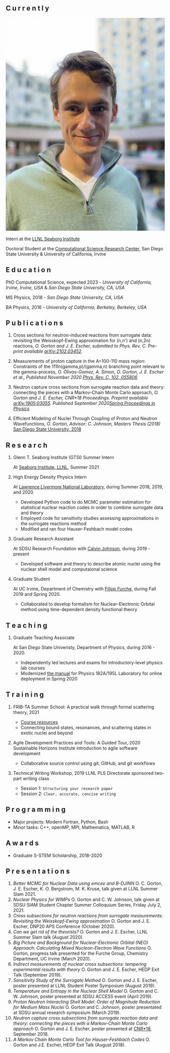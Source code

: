 ## C u r r e n t l y

![Oliver](oliver2.jpg)

Intern at the [LLNL Seaborg Institute](https://seaborg.llnl.gov)

Doctoral Student at the [Computational Science Research Center](http://www.csrc.sdsu.edu/), San Diego State University & University of California, Irvine

## E d u c a t i o n

PhD Computational Science, expected 2023 - _University of California, Irvine, Irvine, USA_ & _San Diego State University, CA, USA_

MS Physics, 2018 - _San Diego State University, CA, USA_

BA Physics, 2016 - _University of California, Berkeley, Berkeley, USA_

## P u b l i c a t i o n s

1. Cross sections for neutron-induced reactions from surrogate data: revisiting the Weisskopf-Ewing approximation for (n,n') and (n,2n) reactions, _O. Gorton and J. E. Escher, submitted to Phys. Rev. C. Pre-print available [arXiv:2102.03452](https://arxiv.org/abs/2102.03452)_.

2. Measurements of proton capture in the A=100-110 mass region: Constraints of the 111In(gamma,p)/(gamma,n) branching point relevant to the
gamma-process, _O. Olivas-Gomez, A. Simon, O. Gorton, J. E. Escher et al., Published November 2020 [Phys. Rev. C, 102, 055806](https://journals.aps.org/prc/abstract/10.1103/PhysRevC.102.055806)_

3. Neutron capture cross sections from surrogate reaction data and theory: connecting the pieces with a Markov-Chain Monte Carlo approach, _O. Gorton and J. E. Escher, CNR*18 Proceedings. Preprint available [arXiv:1905:03055](https://arxiv.org/abs/1905.03055). Published September 2020[Spring Proceedings in Physics](https://doi.org/10.1007/978-3-030-58082-7_28)_

4. Efficient Modeling of Nuclei Through Coupling of Proton and Neutron Wavefunctions, _O. Gorton, Advisor: C. Johnson, Masters Thesis (2018)_ [San Diego State University, 2018](https://csu-sdsu.primo.exlibrisgroup.com/permalink/01CALS_SDL/r45sar/alma991023475280402917)

## R e s e a r c h
1. Glenn T. Seaborg Institute (GTSI) Summer Intern

   At [Seaborg Institute, LLNL](https://seaborg.llnl.gov), Summer 2021

2. High Energy Density Physics Intern  
   
   At [Lawrence Livermore National Laboratory](https://www.llnl.gov), during
   Summer 2018, 2019, and 2020
    - Developed Python code to do MCMC parameter estimation for statistical nuclear reaction codes in order to combine surrogate data and theory
    - Employed code for sensitivity studies assessing approximations in the surrogate reactions method
    - Modified and ran four Hauser-Feshbach model codes

3. Graduate Research Assistant

   At SDSU Research Foundation with [Calvin Johnson](http://sci.sdsu.edu/johnson/), during 2019 - present
   - Developed software and theory to describe atomic nuclei using the nuclear shell model and computaional science

4. Graduate Student

   At UC Irvine, Department of Chemistry with [Filipp Furche](https://ffgroup.chem.uci.edu/members/filipp/), during Fall 2019 and Spring 2020.
   - Collaborated to develop formalism for Nuclear-Electronic Orbital method using time-dependent density functional theory

## T e a c h i n g
1. Graduate Teaching Associate

   At San Diego State Univeristy, Department of Physics, during 2016 - 2020.
   - Independently led lectures and exams for introductory-level physics lab courses
   - Modernized [the manual](https://docs.google.com/document/d/1pejqikoYhlaIMhSzBzUzrnh2hDrC_q-bEcJCeflpX7w/edit?usp=sharing) for Physics 182A/195L Laboratory for online deployment in Spring 2020

## T r a i n i n g
1. FRIB-TA Summer School: A practical walk through formal scattering theory, 2021
   - [Course resources](https://fribtascattering.github.io)
   -  Connecting bound states, resonances, and scattering states in exotic nuclei and beyond

2. Agile Development Practices and Tools: A Guided Tour, 2020
   Sustainable Horizons Institute introduction to agile software development
   - Collaborative source control using git, GitHub, and git workflows

3. Technical Writing Workshop, 2019
   LLNL PLS Directorate sponsored two-part writing class
   - Session 1: ``Structuring your research paper``
   - Session 2: ``Clear, accurate, concise writing``

## P r o g r a m m i n g
- Major projects: Modern Fortran, Python, Bash
- Minor tasks: C++, openMP, MPI, Mathematica, MATLAB, R

## A w a r d s
- Graduate S-STEM Scholarship, 2018-2020

## P r e s e n t a t i o n s
1. _Better MCMC for Nuclear Data using emcee and B-DJINN_ O. C. Gorton, J. E. Escher, K. O. Bergstrom, M. K. Kruse, talk given at LLNL Summer Slam 2021.
2. _Nuclear Physics for WIMPs_ O. Gorton and C. W. Johnson, talk given at SDSU SIAM Student Chapter Summer Colloquium Series,
 Friday July 2, 2021.
3. _Cross subsections for neutron reactions from surrogate measurements:  Revisiting the Weisskopf-Ewing approximation_ O. Gorton and J. E. Escher, DNP20 APS Conference (October 2020).
4. _Can we get rid of the theorists?_ O. Gorton and J. E. Escher, LLNL Summer Slam talk (August 2020).
5. _Big Picture and Background for Nuclear-Electronic Orbital (NEO) Approach: Calculating Mixed Nucleon-Electron Wave Functions_ O. Gorton, progress talk presented for the Furche Group, Chemistry Department, UC Irvine (March 2020).
6. _Indirect measurements of nuclear cross subsections: tempering experimental results with theory_ O. Gorton and J. E. Escher, HEDP Exit Talk (September 2019).
7. _Sensitivity Study of the Surrogate Method_ O. Gorton and J. E. Escher, poster presented at LLNL Student Poster Symposium (August 2019).
8. _Temperature and Entropy in the Nuclear Shell Model_ O. Gorton and C. W. Johnson, poster presented at SDSU ACCESS event (April 2019).
9. _Proton Neutron Interacting Shell Model: Order of Magnitude Reduction for Medium Mass Nuclei_ O. Gorton and C. Johnson, poster presentated at SDSU annual research symposium (March 2019).
10. _Neutron capture cross subsections from surrogate reaction data and theory: connecting the pieces with a Markov-Chain Monte Carlo approach_ O. Gorton and J. E. Escher, poster presented at [CNR*18](https://indico.bnl.gov/event/4158/),  September 2018.
11. _A Markov Chain Monte Carlo Tool for Hauser-Feshbach Codes_ O. Gorton and J.E. Escher, HEDP Exit Talk (August 2018).
